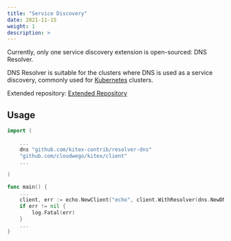```yaml
---
title: "Service Discovery"
date: 2021-11-15
weight: 1
description: >
---
```


Currently, only one service discovery extension is open-sourced: DNS Resolver.

DNS Resolver is suitable for the clusters where DNS is used as a service discovery, commonly used for [Kubernetes](https://kubernetes.io/) clusters.

Extended repository: [Extended Repository](https://github.com/kitex-contrib)

## Usage

```go
import (

    ...
    dns "github.com/kitex-contrib/resolver-dns"
    "github.com/cloudwego/kitex/client"
    ...

)

func main() {
    ...
    client, err := echo.NewClient("echo", client.WithResolver(dns.NewDNSResolver()))
	if err != nil {
		log.Fatal(err)
	}
    ...
}
```
